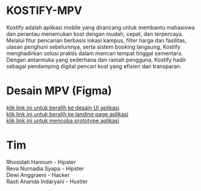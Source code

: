 # KOSTIFY-MPV
Kostify adalah aplikasi mobile yang dirancang untuk membantu mahasiswa dan perantau menemukan kost dengan mudah, cepat, dan terpercaya. Melalui fitur pencarian berbasis lokasi kampus, filter harga dan fasilitas, ulasan penghuni sebelumnya, serta sistem booking langsung, Kostify menghadirkan solusi praktis dalam mencari tempat tinggal sementara. Dengan antarmuka yang sederhana dan ramah pengguna, Kostify hadir sebagai pendamping digital pencari kost yang efisien dan transparan.

# Desain MPV (Figma)
[klik link ini untuk beralih ke desain UI aplikasi](https://www.figma.com/design/EBSJ6TbKaZRWSK8MfgPlcp/TECHNO?node-id=0-1&p=f&t=qddjiC43V0X9TXZp-0)<br>
[klik link ini untuk beralih ke landing page aplikasi](https://www.figma.com/proto/EBSJ6TbKaZRWSK8MfgPlcp/TECHNO?node-id=322-1763&p=f&t=ofd3Mw2L6LDqny5P-1&scaling=min-zoom&content-scaling=fixed)<br>
[klik link ini untuk mencoba prototype aplikasi](https://www.figma.com/proto/EBSJ6TbKaZRWSK8MfgPlcp/TECHNO?node-id=162-1849&t=roDJUPrhMyjupDxG-1&scaling=scale-down&content-scaling=fixed&page-id=0%3A1&starting-point-node-id=162%3A1849&show-proto-sidebar=1)

# Tim 
Rhosidah Hannum - Hipster <br>
Reva Nurnadia Syapa - Hipster <br>
Dewi Anggraeni - Hacker <br>
Rasti Ananda Indaryani - Hustler<br>
